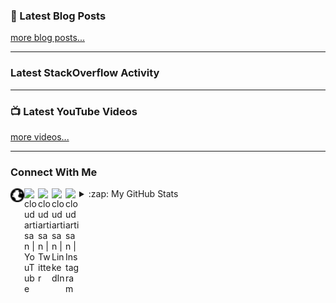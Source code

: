 ### 📕 Latest Blog Posts

<!-- BLOG-POST-LIST:START -->
<!-- BLOG-POST-LIST:END -->

 [more blog posts...](https:/cloudartisan.com)

---

### Latest StackOverflow Activity
<!-- STACKOVERFLOW:START -->
<!-- STACKOVERFLOW:END -->

---

### 📺 Latest YouTube Videos

<!-- YOUTUBE:START -->
<!-- YOUTUBE:END -->

[more videos...](https://youtube.com/UCI8cz39EEKcV4Hox1Ci7ZgQ)

---

### Connect With Me

[<img align="left" alt="cloudartisan | Web Site" width="22px" src="https://raw.githubusercontent.com/iconic/open-iconic/master/svg/globe.svg" />][website]
[<img align="left" alt="cloudartisan | YouTube" width="22px" src="https://cdn.jsdelivr.net/npm/simple-icons@v3/icons/youtube.svg" />][youtube]
[<img align="left" alt="cloudartisan | Twitter" width="22px" src="https://cdn.jsdelivr.net/npm/simple-icons@v3/icons/twitter.svg" />][twitter]
[<img align="left" alt="cloudartisan | LinkedIn" width="22px" src="https://cdn.jsdelivr.net/npm/simple-icons@v3/icons/linkedin.svg" />][linkedin]
[<img align="left" alt="cloudartisan | Instagram" width="22px" src="https://cdn.jsdelivr.net/npm/simple-icons@v3/icons/instagram.svg" />][instagram]

<details>
  <summary>:zap: My GitHub Stats</summary>

  <img align="left" alt="cloudartisan's GitHub Stats"
  src="https://github-readme-stats.codestackr.vercel.app/api?username=cloudartisan&show_icons=true&hide_border=true"
  />

</details>

[website]: https://cloudartisan.com
[twitter]: https://twitter.com/davidltaylor
[youtube]: https://youtube.com/UCI8cz39EEKcV4Hox1Ci7ZgQ
[instagram]: https://instagram.com/davidltaylor
[linkedin]: https://linkedin.com/in/davidleslietaylor
